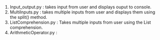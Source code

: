 1. Input_output.py : takes input from user and displays ouput to console.
2. MultiInputs.py : takes multiple inputs from user and displays them using the split() method.
3. ListComprehension.py :  Takes multiple inputs from user using the List comprehension.
4. ArithmeticOperator.py : 

